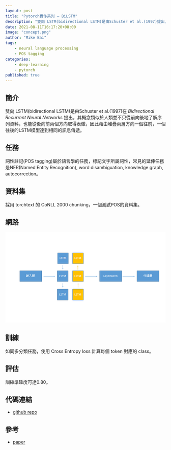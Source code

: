 ```yaml
---
layout: post
title: "Pytorch實作系列 — BiLSTM"
description: "雙向 LSTM(bidirectional LSTM)是由Schuster et al.(1997)提出，其概念類似於人類並不只從前向後地了解序列資料，也能從後向前兩個方向取得表徵。"
date: 2021-08-11T16:17:20+08:00
image: "concept.png"
author: "Mike Bai"
tags:
    - neural language processing
    - POS tagging
categories:
    - deep-learning
    - pytorch
published: true
---
```


## 簡介

雙向 LSTM(bidirectional LSTM)是由Schuster et al.(1997)在 *Bidirectional Recurrent Neural Networks* 提出，其概念類似於人類並不只從前向後地了解序列資料，也能從後向前兩個方向取得表徵，因此藉由堆疊兩層方向一個往前，一個往後的LSTM模型達到相同的訊息傳遞。

## 任務

詞性註記(POS tagging)屬於語言學的任務，標記文字所屬詞性，常見的延伸任務是NER(Named Entity Recognition), word disambiguation, knowledge graph, autocorrection。

## 資料集

採用 torchtext 的 CoNLL 2000 chunking，一個測試POS的資料集。

## 網路

![概念](concept.png)


##  訓練

如同多分類任務，使用 Cross Entropy loss 計算每個 token 對應的 class。

##  評估

訓練準確度可達0.80。

## 代碼連結

* [github repo](https://github.com/gitE0Z9/classical-network-series)

## 參考

* [paper](https://deeplearning.cs.cmu.edu/F20/document/readings/Bidirectional%20Recurrent%20Neural%20Networks.pdf)
